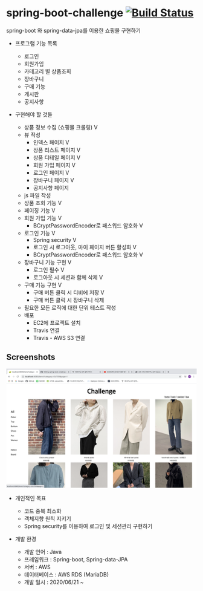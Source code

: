 # spring-boot-challenge [![Build Status](https://travis-ci.com/opdshe/spring-boot-challenge.svg?branch=master)](https://travis-ci.com/opdshe/spring-boot-challenge)
spring-boot 와 spring-data-jpa를 이용한 쇼핑몰 구현하기

+ 프로그램 기능 목록
  + 로그인
  + 회원가입
  + 카테고리 별 상품조회
  + 장바구니
  + 구매 기능
  + 게시판
  + 공지사항

+ 구현해야 할 것들
  + 상품 정보 수집 (쇼핑몰 크롤링) V
  + 뷰 작성
    + 인덱스 페이지 V
    + 상품 리스트 페이지 V
    + 상품 디테일 페이지 V
    + 회원 가입 페이지 V
    + 로그인 페이지 V
    + 장바구니 페이지 V
    + 공지사항 페이지
  + js 파일 작성
  + 상품 조회 기능 V
  + 페이징 기능 V
  + 회원 가입 기능 V
    + BCryptPasswordEncoder로 패스워드 암호화 V
  + 로그인 기능 V
    + Spring security V
    + 로그인 시 로그아웃, 마이 페이지 버튼 활성화 V
    + BCryptPasswordEncoder로 패스워드 암호화 V
  + 장바구니 기능 구현 V
    + 로그인 필수 V
    + 로그아웃 시 세션과 함께 삭제 V
  + 구매 기능 구현 V
    + 구매 버튼 클릭 시 디비에 저장 V
    + 구매 버튼 클릭 시 장바구니 삭제
  + 필요한 모든 로직에 대한 단위 테스트 작성
  + 배포
    + EC2에 프로젝트 설치
    + Travis 연결
    + Travis - AWS S3 연결
  
Screenshots
------
![items](image/items.png)
  
+ 개인적인 목표
  + 코드 중복 최소화
  + 객체지향 원칙 지키기
  + Spring security를 이용하여 로그인 및 세션관리 구현하기
  
+ 개발 환경
  + 개발 언어 : Java
  + 프레임워크 : Spring-boot, Spring-data-JPA
  + 서버 : AWS
  + 데이터베이스 : AWS RDS (MariaDB)
  + 개발 일시 : 2020/06/21 ~
  
  

